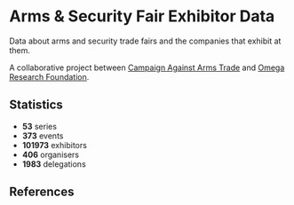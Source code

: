 # Arms & Security Fair Exhibitor Data

Data about arms and security trade fairs and the companies that exhibit at them.

A collaborative project between [Campaign Against Arms Trade](https://caat.org.uk) and [Omega Research Foundation](https://omegaresearchfoundation.org/).

## Statistics

-   **53** series
-   **373** events
-   **101973** exhibitors
-   **406** organisers
-   **1983** delegations


## References

